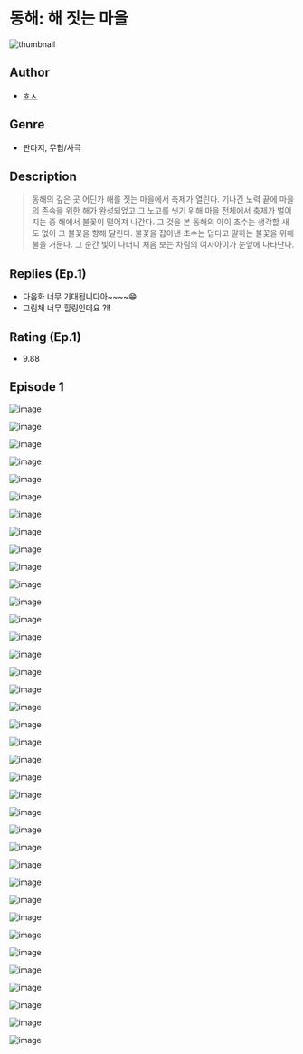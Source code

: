# 동해: 해 짓는 마을
![thumbnail](https://image-comic.pstatic.net/user_contents_data/challenge_comic/2023/05/24/366234/upload_7306027392700866868_480x623.jpeg)

## Author
- [ㅎㅅ](https://comic.naver.com/artistTitle?id=366234)

## Genre
- 판타지, 무협/사극

## Description
> 동해의 깊은 곳 어딘가 해를 짓는 마을에서 축제가 열린다. 기나긴 노력 끝에 마을의 존속을 위한 해가 완성되었고 그 노고를 씻기 위해 마을 전체에서 축제가 벌어지는 중 해에서 불꽃이 떨어져 나간다. 그 것을 본 동해의 아이 초수는 생각할 새도 없이 그 불꽃을 향해 달린다. 불꽃을 잡아낸 초수는 덥다고 말하는 불꽃을 위해 불을 거둔다. 그 순간 빛이 나더니 처음 보는 차림의 여자아이가 눈앞에 나타난다.

## Replies (Ep.1)
- 다음화 너무 기대됩니다아~~~~😁
- 그림체 너무 힐링인데요 ?!!

## Rating (Ep.1)
- 9.88

## Episode 1
![image](https://image-comic.pstatic.net/user_contents_data/challenge_comic/2023/05/24/366234/upload_7364899638131177524.jpeg)

![image](https://image-comic.pstatic.net/user_contents_data/challenge_comic/2023/05/24/366234/upload_3761181021885052982.jpeg)

![image](https://image-comic.pstatic.net/user_contents_data/challenge_comic/2023/05/24/366234/upload_3847537751687117104.jpeg)

![image](https://image-comic.pstatic.net/user_contents_data/challenge_comic/2023/05/24/366234/upload_3474076542096991280.jpeg)

![image](https://image-comic.pstatic.net/user_contents_data/challenge_comic/2023/05/24/366234/upload_3559304278917330534.jpeg)

![image](https://image-comic.pstatic.net/user_contents_data/challenge_comic/2023/05/24/366234/upload_7365416404367980601.jpeg)

![image](https://image-comic.pstatic.net/user_contents_data/challenge_comic/2023/05/24/366234/upload_7364623687338255672.jpeg)

![image](https://image-comic.pstatic.net/user_contents_data/challenge_comic/2023/05/24/366234/upload_7220457920938718308.jpeg)

![image](https://image-comic.pstatic.net/user_contents_data/challenge_comic/2023/05/24/366234/upload_3762248635461743203.jpeg)

![image](https://image-comic.pstatic.net/user_contents_data/challenge_comic/2023/05/24/366234/upload_4063480736642511921.jpeg)

![image](https://image-comic.pstatic.net/user_contents_data/challenge_comic/2023/05/24/366234/upload_3616448101396788023.jpeg)

![image](https://image-comic.pstatic.net/user_contents_data/challenge_comic/2023/05/24/366234/upload_4049641389122871654.jpeg)

![image](https://image-comic.pstatic.net/user_contents_data/challenge_comic/2023/05/24/366234/upload_7378079682457395810.jpeg)

![image](https://image-comic.pstatic.net/user_contents_data/challenge_comic/2023/05/24/366234/upload_7377522048915288934.jpeg)

![image](https://image-comic.pstatic.net/user_contents_data/challenge_comic/2023/05/24/366234/upload_7018076301092665140.jpeg)

![image](https://image-comic.pstatic.net/user_contents_data/challenge_comic/2023/05/24/366234/upload_7378411549443253857.jpeg)

![image](https://image-comic.pstatic.net/user_contents_data/challenge_comic/2023/05/24/366234/upload_7233169336282800693.jpeg)

![image](https://image-comic.pstatic.net/user_contents_data/challenge_comic/2023/05/24/366234/upload_7378641540717240930.jpeg)

![image](https://image-comic.pstatic.net/user_contents_data/challenge_comic/2023/05/24/366234/upload_7089570038955391076.jpeg)

![image](https://image-comic.pstatic.net/user_contents_data/challenge_comic/2023/05/24/366234/upload_3546415597371011940.jpeg)

![image](https://image-comic.pstatic.net/user_contents_data/challenge_comic/2023/05/24/366234/upload_7364282825127114598.jpeg)

![image](https://image-comic.pstatic.net/user_contents_data/challenge_comic/2023/05/24/366234/upload_3545230534373618022.jpeg)

![image](https://image-comic.pstatic.net/user_contents_data/challenge_comic/2023/05/24/366234/upload_7148674106050754402.jpeg)

![image](https://image-comic.pstatic.net/user_contents_data/challenge_comic/2023/05/24/366234/upload_3990581117839553378.jpeg)

![image](https://image-comic.pstatic.net/user_contents_data/challenge_comic/2023/05/24/366234/upload_7378639149172274227.jpeg)

![image](https://image-comic.pstatic.net/user_contents_data/challenge_comic/2023/05/24/366234/upload_3473742495918209121.jpeg)

![image](https://image-comic.pstatic.net/user_contents_data/challenge_comic/2023/05/24/366234/upload_3617577111695406179.jpeg)

![image](https://image-comic.pstatic.net/user_contents_data/challenge_comic/2023/05/24/366234/upload_3690808957610714722.jpeg)

![image](https://image-comic.pstatic.net/user_contents_data/challenge_comic/2023/05/24/366234/upload_3558188081254576441.jpeg)

![image](https://image-comic.pstatic.net/user_contents_data/challenge_comic/2023/05/24/366234/upload_7233125390023604065.jpeg)

![image](https://image-comic.pstatic.net/user_contents_data/challenge_comic/2023/05/24/366234/upload_3991649663460729190.jpeg)

![image](https://image-comic.pstatic.net/user_contents_data/challenge_comic/2023/05/24/366234/upload_7365746250041537079.jpeg)

![image](https://image-comic.pstatic.net/user_contents_data/challenge_comic/2023/05/24/366234/upload_3832624177901430065.jpeg)

![image](https://image-comic.pstatic.net/user_contents_data/challenge_comic/2023/05/24/366234/upload_3544726756170806069.jpeg)

![image](https://image-comic.pstatic.net/user_contents_data/challenge_comic/2023/05/24/366234/upload_3761969556352415281.jpeg)

![image](https://image-comic.pstatic.net/user_contents_data/challenge_comic/2023/05/24/366234/upload_4063429050284716344.jpeg)

![image](https://image-comic.pstatic.net/user_contents_data/challenge_comic/2023/05/24/366234/upload_4049126817661204326.jpeg)
